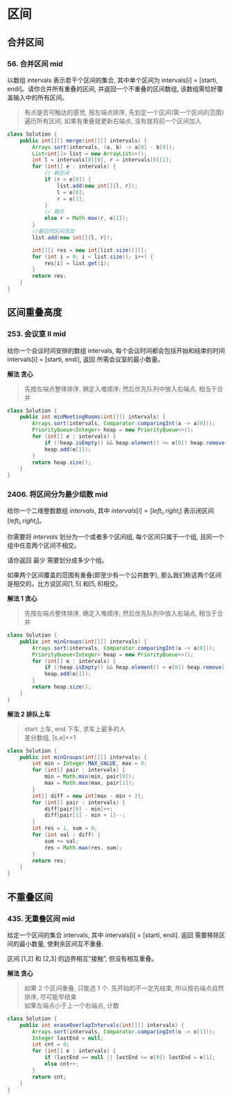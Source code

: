 # 区间

## 合并区间

### 56. 合并区间 mid

以数组 intervals 表示若干个区间的集合, 其中单个区间为 intervals[i] = [starti, endi]。请你合并所有重叠的区间, 并返回一个不重叠的区间数组, 该数组需恰好覆盖输入中的所有区间。

> 有点是否可触达的感觉, 按左端点排序, 先划定一个区间(第一个区间的范围)  
> 遍历所有区间, 如果有重叠就更新右端点, 没有就将前一个区间加入

```java
class Solution {
    public int[][] merge(int[][] intervals) {
        Arrays.sort(intervals, (a, b) -> a[0] - b[0]);
        List<int[]> list = new ArrayList<>();
        int l = intervals[0][0], r = intervals[0][1];
        for (int[] e : intervals) {
            // 新区间
            if (r < e[0]) {
                list.add(new int[]{l, r});
                l = e[0];
                r = e[1];
            }
            // 融合
            else r = Math.max(r, e[1]);
        }
        //最后的区间没加
        list.add(new int[]{l, r});

        int[][] res = new int[list.size()][];
        for (int i = 0; i < list.size(); i++) {
            res[i] = list.get(i);
        }
        return res;
    }
}
```

## 区间重叠高度

### 253. 会议室 II mid

给你一个会议时间安排的数组 intervals, 每个会议时间都会包括开始和结束的时间 intervals[i] = [starti, endi], 返回 所需会议室的最小数量。

**解法 贪心**

> 先按左端点整体排序, 确定入堆顺序; 然后优先队列中放入右端点, 相当于合并

```java
class Solution {
    public int minMeetingRooms(int[][] intervals) {
        Arrays.sort(intervals, Comparator.comparingInt(a -> a[0]));
        PriorityQueue<Integer> heap = new PriorityQueue<>();
        for (int[] e : intervals) {
            if (!heap.isEmpty() && heap.element() <= e[0]) heap.remove();
            heap.add(e[1]);
        }
        return heap.size();
    }
}
```

### 2406. 将区间分为最少组数 mid

给你一个二维整数数组 $intervals$, 其中 $intervals[i] = [left_i, right_i]$ 表示闭区间 $[left_i, right_i]$。

你需要将 $intervals$ 划分为一个或者多个区间组, 每个区间只属于一个组, 且同一个组中任意两个区间不相交。

请你返回 最少 需要划分成多少个组。

如果两个区间覆盖的范围有重叠(即至少有一个公共数字), 那么我们称这两个区间是相交的。比方说区间$[1, 5]$ 和$[5, 8]$相交。

**解法 1 贪心**

> 先按左端点整体排序, 确定入堆顺序; 然后优先队列中放入右端点, 相当于合并

```java
class Solution {
    public int minGroups(int[][] intervals) {
        Arrays.sort(intervals, Comparator.comparingInt(a -> a[0]));
        PriorityQueue<Integer> heap = new PriorityQueue<>();
        for (int[] e : intervals) {
            if (!heap.isEmpty() && heap.element() < e[0]) heap.remove();
            heap.add(e[1]);
        }
        return heap.size();
    }
}
```

**解法 2 排队上车**

> start 上车, end 下车, 求车上最多的人  
> 差分数组, [s,e]+=1

```java
class Solution {
    public int minGroups(int[][] intervals) {
        int min = Integer.MAX_VALUE, max = 0;
        for (int[] pair : intervals) {
            min = Math.min(min, pair[0]);
            max = Math.max(max, pair[1]);
        }
        int[] diff = new int[max - min + 2];
        for (int[] pair : intervals) {
            diff[pair[0] - min]++;
            diff[pair[1] - min + 1]--;
        }
        int res = 1, sum = 0;
        for (int val : diff) {
            sum += val;
            res = Math.max(res, sum);
        }
        return res;
    }
}
```

## 不重叠区间

### 435. 无重叠区间 mid

给定一个区间的集合 intervals, 其中 intervals[i] = [starti, endi]. 返回 需要移除区间的最小数量, 使剩余区间互不重叠.

区间 [1,2] 和 [2,3] 的边界相互“接触”, 但没有相互重叠。

**解法 贪心**

> 如果 2 个区间重叠, 只能选 1 个. 先开始的不一定先结束, 所以按右端点自然排序, 尽可能早结束  
> 如果左端点小于上一个右端点, 计数

```java
class Solution {
    public int eraseOverlapIntervals(int[][] intervals) {
        Arrays.sort(intervals, Comparator.comparingInt(o -> o[1]));
        Integer lastEnd = null;
        int cnt = 0;
        for (int[] e : intervals) {
            if (lastEnd == null || lastEnd <= e[0]) lastEnd = e[1];
            else cnt++;
        }
        return cnt;
    }
}
```
